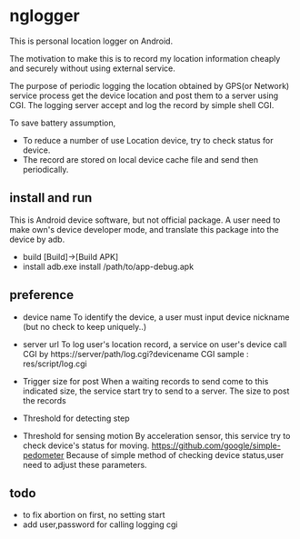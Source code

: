 # nglogger
This is personal location logger on Android.

The motivation to make this is to record my location information cheaply and
securely without using external service.

The purpose of periodic logging the location obtained by GPS(or Network)
service process get the device location and post them to a server using CGI.
The logging server accept and log the record by simple shell CGI.

To save battery assumption,
- To reduce a number of use Location device, try to check status for device.
- The record are stored on local device cache file and send then periodically.


## install and run
This is Android device software, but not official package.
A user need to make own's device developer mode, and translate this package into the device by adb.
- build
[Build]->[Build APK]
- install
adb.exe install /path/to/app-debug.apk

## preference
- device name
To identify the device, a user must input device nickname
(but no check to keep uniquely..)
- server url
To log user's location record, a service on user's device call CGI by https://server/path/log.cgi?devicename
CGI sample : res/script/log.cgi

- Trigger size for post
When a waiting records to send come to this indicated size, the service start try to send to a server.
The size to post the records
- Threshold for detecting step
- Threshold for sensing motion
By acceleration sensor, this service try to check device's status for moving.
 https://github.com/google/simple-pedometer
Because of simple method of checking device status,user need to adjust these parameters.

## todo
- to fix abortion on first, no setting start
- add user,password for calling logging cgi

